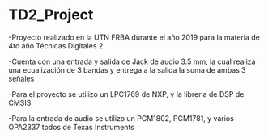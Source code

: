 # TD2_Project
-Proyecto realizado en la UTN FRBA durante el año 2019 para la materia de 4to año Técnicas Digitales 2

-Cuenta con una entrada y salida de Jack de audio 3.5 mm, la cual realiza una ecualización de 3 bandas y entrega a la salida la suma de ambas 3 señales

-Para el proyecto se utilizo un LPC1769 de NXP, y la libreria de DSP de CMSIS

-Para la entrada de audio se utilizo un PCM1802, PCM1781, y varios OPA2337 todos de Texas Instruments
